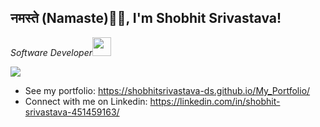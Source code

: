 <h2> नमस्ते (Namaste)🙏🏻, I'm Shobhit Srivastava!</h2>
<!--<img align='right' src="https://media.giphy.com/media/M9gbBd9nbDrOTu1Mqx/giphy.gif" width="230">-->
<p><em>Software Developer<img src="https://media.giphy.com/media/WUlplcMpOCEmTGBtBW/giphy.gif" width="30"> 
</em></p>
<img src="https://github-readme-stats.vercel.app/api?username=jinicode&show_icons=true">

- See my portfolio: https://shobhitsrivastava-ds.github.io/My_Portfolio/
- Connect with me on Linkedin: https://linkedin.com/in/shobhit-srivastava-451459163/

<!--
**shobhitsrivastava-ds/shobhitsrivastava-ds** is a ✨ _special_ ✨ repository because its `README.md` (this file) appears on your GitHub profile.

Here are some ideas to get you started:

- 🔭 I’m currently working on React
- 🌱 I’m currently learning Software Engineering
- 👯 I’m looking to collaborate on Software Engineering, Data Science, Machine Learning, Deep Learning stuffs
- 🤔 I’m looking for help with Software Development, Data Science, Machine Learning, Deep Learning stuffs.
- 💬 Ask me about Software deleopment and analytics.
- 📫 How to reach me: LinkedIn
- 😄 Pronouns: ...
- ⚡ Fun fact: ...
-->
